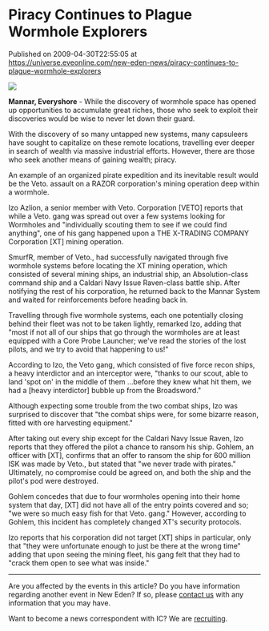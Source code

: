 # Piracy Continues to Plague Wormhole Explorers
Published on 2009-04-30T22:55:05 at https://universe.eveonline.com/new-eden-news/piracy-continues-to-plague-wormhole-explorers

![](http://www.eve-ic.net/media/assets/icarticlebanner.png)  
  
 **Mannar, Everyshore** \- While the discovery of wormhole space has opened up opportunities to accumulate great riches, those who seek to exploit their discoveries would be wise to never let down their guard.  
  
With the discovery of so many untapped new systems, many capsuleers have sought to capitalize on these remote locations, travelling ever deeper in search of wealth via massive industrial efforts. However, there are those who seek another means of gaining wealth; piracy.  
  
An example of an organized pirate expedition and its inevitable result would be the Veto. assault on a RAZOR corporation's mining operation deep within a wormhole.  
  
Izo Azlion, a senior member with Veto. Corporation [VETO] reports that while a Veto. gang was spread out over a few systems looking for Wormholes and "individually scouting them to see if we could find anything", one of his gang happened upon a THE X-TRADING COMPANY Corporation [XT] mining operation.  
  
SmurfR, member of Veto., had successfully navigated through five wormhole systems before locating the XT mining operation, which consisted of several mining ships, an industrial ship, an Absolution-class command ship and a Caldari Navy Issue Raven-class battle ship. After notifying the rest of his corporation, he returned back to the Mannar System and waited for reinforcements before heading back in.  
  
Travelling through five wormhole systems, each one potentially closing behind their fleet was not to be taken lightly, remarked Izo, adding that "most if not all of our ships that go through the wormholes are at least equipped with a Core Probe Launcher; we've read the stories of the lost pilots, and we try to avoid that happening to us!"  
  
According to Izo, the Veto gang, which consisted of five force recon ships, a heavy interdictor and an interceptor were, "thanks to our scout, able to land 'spot on' in the middle of them …before they knew what hit them, we had a [heavy interdictor] bubble up from the Broadsword."  
  
Although expecting some trouble from the two combat ships, Izo was surprised to discover that "the combat ships were, for some bizarre reason, fitted with ore harvesting equipment."   
  
After taking out every ship except for the Caldari Navy Issue Raven, Izo reports that they offered the pilot a chance to ransom his ship. Gohlem, an officer with [XT], confirms that an offer to ransom the ship for 600 million ISK was made by Veto., but stated that "we never trade with pirates." Ultimately, no compromise could be agreed on, and both the ship and the pilot's pod were destroyed.  
  
Gohlem concedes that due to four wormholes opening into their home system that day, [XT] did not have all of the entry points covered and so; "we were so much easy fish for that Veto. gang." However, according to Gohlem, this incident has completely changed XT's security protocols.  
  
Izo reports that his corporation did not target [XT] ships in particular, only that "they were unfortunate enough to just be there at the wrong time" adding that upon seeing the mining fleet, his gang felt that they had to "crack them open to see what was inside."

 

* * *

Are you affected by the events in this article? Do you have information regarding another event in New Eden? If so, please [contact us](http://myeve.eve-online.com/news.asp?a=submitrp) with any information that you may have.  
  
Want to become a news correspondent with IC? We are [recruiting](http://www.eveonline.com/isd.asp).

